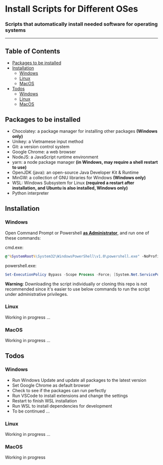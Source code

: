 # Install Scripts for Different OSes

### Scripts that automatically install needed software for operating systems

<hr />

## Table of Contents

- [Packages to be installed](#packages)
- [Installation](#installation)
  - [Windows](#windows-install)
  - [Linux](#linux-install)
  - [MacOS](#macos-install)
- [Todos](#todos)
  - [Windows](#windows-todos)
  - [Linux](#linux-todos)
  - [MacOS](#macos-todos)

<a id="packages"></a>

## Packages to be installed

- Chocolatey: a package manager for installing other packages **(Windows only)**
- Unikey: a Vietnamese input method
- Git: a version control system
- Google Chrome: a web browser
- NodeJS: a JavaScript runtime environment
- yarn: a node package manager **(in Windows, may require a shell restart to use)**
- OpenJDK (java): an open-source Java Developer Kit & Runtime
- MinGW: a collection of GNU libraries for Windows **(Windows only)**
- WSL: Windows Subsystem for Linux **(required a restart after installation, and Ubuntu is also installed, Windows only)**
- Python interpreter

## Installation

<a id="windows-install"></a>

### Windows

Open Command Prompt or Powershell **<ins>as Administrator</ins>**, and run one of these commands:

cmd.exe:

```bat
@"%SystemRoot%\System32\WindowsPowerShell\v1.0\powershell.exe" -NoProfile -InputFormat None -ExecutionPolicy Bypass -Command "[System.Net.ServicePointManager]::SecurityProtocol = 3072; iex ((New-Object System.Net.WebClient).DownloadString('https://raw.githubusercontent.com/tuantiensiu/installed-script/main/windows/install.ps1'))" && SET "PATH=%PATH%;%ALLUSERSPROFILE%\chocolatey\bin"
```

powershell.exe:

```ps1
Set-ExecutionPolicy Bypass -Scope Process -Force; [System.Net.ServicePointManager]::SecurityProtocol = [System.Net.ServicePointManager]::SecurityProtocol -bor 3072; iex ((New-Object System.Net.WebClient).DownloadString('https://raw.githubusercontent.com/tuantiensiu/installed-script/main/windows/install.ps1'))
```

**Warning**: Downloading the script individually or cloning this repo is not recommended since it's easier to use below commands to run the script under administrative privileges.

<a id="linux-install"></a>

### Linux

Working in progress ...

<a id="macos-install"></a>

### MacOS

Working in progress ...

## Todos

<a id="windows-todos"></a>

### Windows

- Run Windows Update and update all packages to the latest version
- Set Google Chrome as default browser
- Check to see if the packages can run perfectly
- Run VSCode to install extensions and change the settings
- Restart to finish WSL installation
- Run WSL to install dependencies for development
- To be continued ...

<a id="linux-todos"></a>

### Linux

Working in progress ...

<a id="macos-todos"></a>

### MacOS

Working in progress